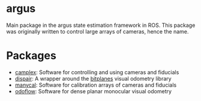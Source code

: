 # argus
Main package in the argus state estimation framework in ROS. This package was originally written to control large arrays of cameras, hence the name.

# Packages
* [camplex](https://github.com/Humhu/argus/tree/master/camplex): Software for controlling and using cameras and fiducials
* [dispair](https://github.com/Humhu/argus/tree/master/dispair): A wrapper around the [bitplanes](https://github.com/halismai/bpvo) visual odometry library
* [manycal](https://github.com/Humhu/argus/tree/master/manycal): Software for calibration arrays of cameras and fiducials
* [odoflow](https://github.com/Humhu/argus/tree/master/odoflow): Software for dense planar monocular visual odometry

